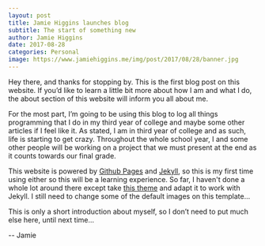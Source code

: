 ```yaml
---
layout: post
title: Jamie Higgins launches blog
subtitle: The start of something new
author: Jamie Higgins
date: 2017-08-28
categories: Personal
image: https://www.jamiehiggins.me/img/post/2017/08/28/banner.jpg
---
```


Hey there, and thanks for stopping by. This is the first blog post on this website. If you’d like to learn a little bit more about how I am and what I do, the about section of this website will inform you all about me.

For the most part, I’m going to be using this blog to log all things programming that I do in my third year of college and maybe some other articles if I feel like it. As stated, I am in third year of college and as such, life is starting to get crazy. Throughout the whole school year, I and some other people will be working on a project that we must present at the end as it counts towards our final grade.

This website is powered by [Github Pages](https://pages.github.com/) and [Jekyll](https://jekyllrb.com/), so this is my first time using either so this will be a learning experience. So far, I haven't done a whole lot around there except take [this theme](https://startbootstrap.com/template-overviews/clean-blog/) and adapt it to work with Jekyll. I still need to change some of the default images on this template...

This is only a short introduction about myself, so I don’t need to put much else here, until next time...

-- Jamie